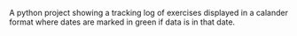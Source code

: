 A python project showing a tracking log of exercises displayed in a calander format where dates are marked in green if data is in that date.

